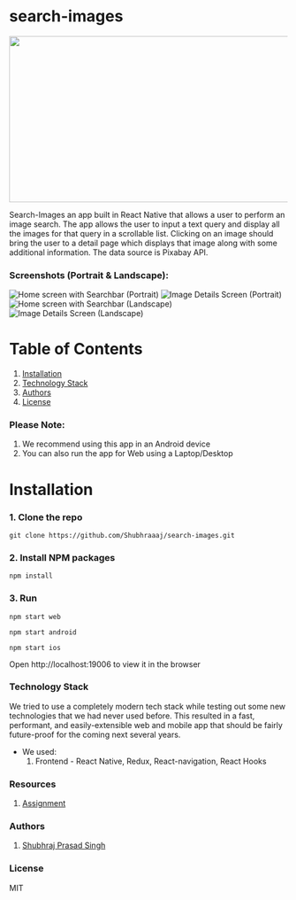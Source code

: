# search-images



<img src="https://cdn.pixabay.com/photo/2019/01/23/21/16/pixabay-3951079_960_720.png" width="600" height="300">


Search-Images an app built in React Native that allows a user to perform an image search. 
The app allows the user to input a text query and display all the images for that query in a scrollable list. 
Clicking on an image should bring the user to a detail page which displays that image along with some additional information. 
The data source is Pixabay API.

### Screenshots (Portrait & Landscape):
![Home screen with Searchbar (Portrait)](https://user-images.githubusercontent.com/24857974/163854809-40517aba-9ee8-4a04-9ecc-3a13d138e398.jpg)
![Image Details Screen (Portrait)](https://user-images.githubusercontent.com/24857974/163854828-bda0f878-3740-48df-a15c-c1bd64cb0e5b.jpg)
![Home screen with Searchbar (Landscape)](https://user-images.githubusercontent.com/24857974/163854764-6906ce09-2aad-4db4-b792-12a1e372f247.jpg)
![Image Details Screen (Landscape)](https://user-images.githubusercontent.com/24857974/163854861-0cec5904-3171-44c8-a757-90beb44d8bc9.jpg)

# Table of Contents
1. [Installation](https://github.com/Shubhraaaj/search-images/blob/master/README.md#installation)
2. [Technology Stack](https://github.com/Shubhraaaj/search-images/blob/master/README.md#technology-stack)
3. [Authors](https://github.com/Shubhraaaj/search-images/blob/master/README.md#technology-stack)
4. [License](https://github.com/Shubhraaaj/search-images/blob/master/README.md#technology-stack)

### Please Note:
 1. We recommend using this app in an Android device 
 2. You can also run the app for Web using a Laptop/Desktop


# Installation
### 1. Clone the repo
```git clone https://github.com/Shubhraaaj/search-images.git``` 

### 2. Install NPM packages

```npm install```

### 3. Run
```npm start web```

```npm start android```

```npm start ios```

Open http://localhost:19006 to view it in the browser

### Technology Stack
We tried to use a completely modern tech stack while testing out some new technologies that we had never used before. This resulted in a fast, performant, and easily-extensible web and mobile app that should be fairly future-proof for the coming next several years. 
* We used:
     1. Frontend - React Native, Redux, React-navigation, React Hooks

### Resources
 1. [Assignment](https://docs.google.com/document/d/1pWqU8a_DClZcEDwDcA3mTyTPAvgK1X4dDdGM1S2dTS8/edit?usp=sharing)

### Authors
 1. [Shubhraj Prasad Singh](https://github.com/Shubhraaaj)

### License
MIT

